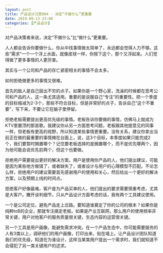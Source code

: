 ```yaml
---
layout: post
title: 产品设计沉思004 - 决定“不做什么”更重要
date: 2019-09-13 23:00
categories: [产品设计]
---
```


对产品决策者来说，决定“不做什么”比“做什么”更重要。

人人都会告诉你要做什么，你从中找事情做太简单了，永远都会觉得人力不够。这些“需求”一个一个浮上水面，就像皮球一样，你按下这个，那个又浮起来。人们觉得做了更多事情的人更厉害。

其实与一个公司和产品的存亡紧密相关的事情不会太多。

如何拒绝做更多的事情又很难。

首先的敌人是自己层出不穷的点子。如果你是一个野心家，洗澡的时候都在思考公司和产品的人，这一条尤其适用。重要的是说服自己“专注”的重要性。把一个季度的目标缩减为2-3个，那些不符合目标，但是非常好的点子，告诉自己“这个不重要”，写下来，不要让它在脑子里停留。

拒绝老板需要提出更高优先级的事情。老板告诉你要做的事情，仿佛马上就成为KTV里置顶的那首歌。我建议你从另一方面思考问题，老板跟其他提意见的同事一样，但老板有更高的视野，所以知道某些事情更重要。没有关系，建议你拿出当前正在做的最重要的事情摊在台面上，说，这3个目标，本季度如果只能完成2个，我们要暂时搁置哪个？记住要老板选择的是搁置哪个，而不是优先哪两个，因为他可能会说优先前两个，但这个也要做。

拒绝用户需要提出更好的解决方案。用户是使用你产品的人，他们提出建议，可能是因为某些地方做错了，或者缺失了，或者设计与用户的心理模型不匹配。不论怎么样，拒绝用户的建议需要首先感谢用户的使用和关心，然后给出一个更好的解决方案，以及预期上线的时间点。

拒绝客户好像最难。客户是为产品买单的人，他们提出的要求需要慎重考虑，尤其是大客户。撇开谈判细节，只从产品设计方面考虑的话，我有两个工具建议使用。

一个是公司定位，避免产品走上岔路。要知道谁奠定了你的公司的根本？如果你是纯粹toB的企业，那就专注搞定老板。如果是产业互联网，那么用户的使用频率非常关键，用户对他客户的服务质量很关键，生态内容的运营很关键。

另一个工具是用户画像，能避免需求冲突。在一个产品生态中，你可能需要服务的人有3类以上，调研他们的用户画像，打印出来，贴在墙上。让产品设计团队知道我们的优先级，知道在为谁设计，这样当某类用户提出一个需求时，我们就知道不会侵犯了另一类关键用户的述求。
